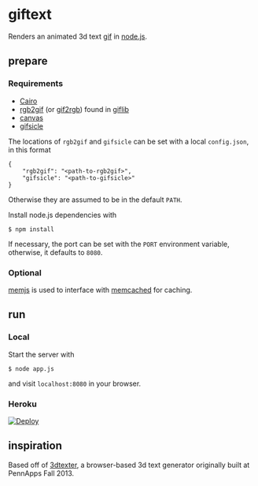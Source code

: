 giftext
=======

Renders an animated 3d text [gif](http://en.wikipedia.org/wiki/Graphics_Interchange_Format) in [node.js](http://nodejs.org).

prepare
-------

### Requirements

* [Cairo](http://cairographics.org/)
* [rgb2gif](http://wwwcdf.pd.infn.it/libgif/rgb2gif.html) (or [gif2rgb](http://giflib.sourceforge.net/gif2rgb.html)) found in [giflib](http://giflib.sourceforge.net/)
* [canvas](https://github.com/Automattic/node-canvas)
* [gifsicle](http://www.lcdf.org/gifsicle/)

The locations of `rgb2gif` and `gifsicle` can be set with a local `config.json`, in this format

```
{
	"rgb2gif": "<path-to-rgb2gif>",
	"gifsicle": "<path-to-gifsicle>"
}
```

Otherwise they are assumed to be in the default `PATH`.

Install node.js dependencies with
```
$ npm install
```
If necessary, the port can be set with the `PORT` environment variable, otherwise, it defaults to `8080`.

### Optional

[memjs](https://github.com/alevy/memjs) is used to interface with [memcached](http://memcached.org/) for caching.

run
---

### Local

Start the server with 
```
$ node app.js
```
and visit `localhost:8080` in your browser.

### Heroku

[![Deploy](https://www.herokucdn.com/deploy/button.png)](https://heroku.com/deploy)

inspiration
-----------
Based off of [3dtexter](https://github.com/ericleong/3dtexter), a browser-based 3d text generator originally built at PennApps Fall 2013.
